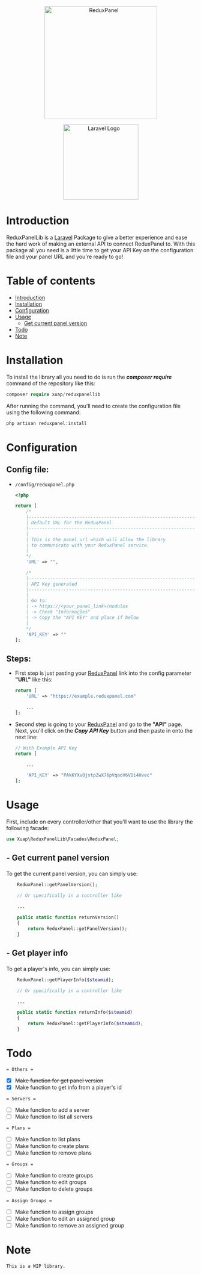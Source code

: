 <center>
<a href="https://reduxpanel.com" target="_blank">
<img src="https://i.imgur.com/tys3mXz.png" alt="ReduxPanel" width=300 />
</a>
<p>

<a href="https://laravel.com" target="_blank">

<img src="https://raw.githubusercontent.com/laravel/art/master/logo-lockup/5%20SVG/2%20CMYK/1%20Full%20Color/laravel-logolockup-cmyk-red.svg" width="200" alt="Laravel Logo">

</a>

</p>

</center>

# Introduction

ReduxPanelLib is a [Laravel](https://laravel.com) Package to give a better experience and ease the hard work of making an external API to connect ReduxPanel to. With this package all you need is a little time to get your API Key on the configuration file and your panel URL and you're ready to go! 


# Table of contents
  - [Introduction](#introduction)
  - [Installation](#installation)
  - [Configuration](#configuration)
  - [Usage](#usage)
    - [Get current panel version](#getpanelcurrentversion)
  - [Todo](#todo)
  - [Note](#note)
  
# Installation
To install the library all you need to do is run the **_composer require_** command of the repository like this:

```php
composer require xuap/reduxpanellib
```

After running the command, you'll need to create the configuration file using the following command:

```php
php artisan reduxpanel:install
```

# Configuration
## Config file:
- ```/config/reduxpanel.php```
    ```php
    <?php

    return [
        /*
        |--------------------------------------------------------------------------
        | Default URL for the ReduxPanel
        |--------------------------------------------------------------------------
        |
        | This is the panel url which will allow the library
        | to communicate with your ReduxPanel service.
        |
        */
        'URL' => "",

        /*
        |--------------------------------------------------------------------------
        | API Key generated
        |--------------------------------------------------------------------------
        |
        | Go to:
        | -> https://<your_panel_link>/modulos
        | -> Check "Informações"
        | -> Copy the "API KEY" and place if below
        |
        */
        'API_KEY' => ""
    ];
    ```

## Steps:
- First step is just pasting your <a href="https://reduxpanel.com" target="_blank">ReduxPanel</a> link into the config parameter **"URL"** like this:
    ```php
    return [
        'URL' => "https://example.reduxpanel.com"

        ...
    ];
    ```
- Second step is going to your <a href="https://reduxpanel.com" target="_blank">ReduxPanel</a> and go to the **"API"** page. Next, you'll click on the **_Copy API Key_** button and then paste in onto the next line:
    ```php
    // With Example API Key
    return [

        ...

        'API_KEY' => "PAkKYXvOjstpZwX76pVqaoV6VDi4Hvec"
    ];
    ```

# Usage
First, include on every controller/other that you'll want to use the library the following facade:
```php
use Xuap\ReduxPanelLib\Facades\ReduxPanel;
```

## <p id="getpanelcurrentversion">- Get current panel version</p>
To get the current panel version, you can simply use:
```php
    ReduxPanel::getPanelVersion();

    // Or specifically in a controller like

    ...

    public static function returnVersion()
    {
        return ReduxPanel::getPanelVersion();
    }
```

## <p id="getplayerinfo">- Get player info</p>
To get a player's info, you can simply use:
```php
    ReduxPanel::getPlayerInfo($steamid);

    // Or specifically in a controller like

    ...

    public static function returnInfo($steamid)
    {
        return ReduxPanel::getPlayerInfo($steamid);
    }
```


# Todo
```= Others =```
- [X] ~~Make function for get panel version~~
- [X] Make function to get info from a player's id

```= Servers =```
- [ ] Make function to add a server
- [ ] Make function to list all servers

```= Plans =```
- [ ] Make function to list plans
- [ ] Make function to create plans
- [ ] Make function to remove plans

```= Groups =```
- [ ] Make function to create groups
- [ ] Make function to edit groups
- [ ] Make function to delete groups

```= Assign Groups =```
- [ ] Make function to assign groups
- [ ] Make function to edit an assigned group 
- [ ] Make function to remove an assigned group 

# Note
    This is a WIP library.
